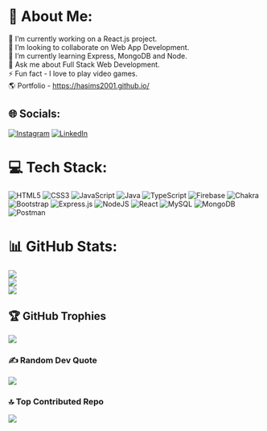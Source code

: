 # 💫 About Me:
🔭 I’m currently working on a React.js project.<br>👯 I’m looking to collaborate on Web App Development.<br>🌱 I’m currently learning Express, MongoDB and Node.<br>💬 Ask me about Full Stack Web Development.<br>⚡ Fun fact - I love to play video games. <br>
🌎 Portfolio - https://hasims2001.github.io/

## 🌐 Socials:
[![Instagram](https://img.shields.io/badge/Instagram-%23E4405F.svg?logo=Instagram&logoColor=white)](https://instagram.com/hasim_s2001) [![LinkedIn](https://img.shields.io/badge/LinkedIn-%230077B5.svg?logo=linkedin&logoColor=white)](https://linkedin.com/in/mohammad-hasim-shaikh-b16279251) 

# 💻 Tech Stack:
![HTML5](https://img.shields.io/badge/html5-%23E34F26.svg?style=flat&logo=html5&logoColor=white) ![CSS3](https://img.shields.io/badge/css3-%231572B6.svg?style=flat&logo=css3&logoColor=white) ![JavaScript](https://img.shields.io/badge/javascript-%23323330.svg?style=flat&logo=javascript&logoColor=%23F7DF1E) ![Java](https://img.shields.io/badge/java-%23ED8B00.svg?style=flat&logo=java&logoColor=white) ![TypeScript](https://img.shields.io/badge/typescript-%23007ACC.svg?style=flat&logo=typescript&logoColor=white) ![Firebase](https://img.shields.io/badge/firebase-%23039BE5.svg?style=flat&logo=firebase) ![Chakra](https://img.shields.io/badge/chakra-%234ED1C5.svg?style=flat&logo=chakraui&logoColor=white) ![Bootstrap](https://img.shields.io/badge/bootstrap-%23563D7C.svg?style=flat&logo=bootstrap&logoColor=white) ![Express.js](https://img.shields.io/badge/express.js-%23404d59.svg?style=flat&logo=express&logoColor=%2361DAFB) ![NodeJS](https://img.shields.io/badge/node.js-6DA55F?style=flat&logo=node.js&logoColor=white) ![React](https://img.shields.io/badge/react-%2320232a.svg?style=flat&logo=react&logoColor=%2361DAFB) ![MySQL](https://img.shields.io/badge/mysql-%2300f.svg?style=flat&logo=mysql&logoColor=white) ![MongoDB](https://img.shields.io/badge/MongoDB-%234ea94b.svg?style=flat&logo=mongodb&logoColor=white) ![Postman](https://img.shields.io/badge/Postman-FF6C37?style=flat&logo=postman&logoColor=white)
# 📊 GitHub Stats:
![](https://github-readme-stats.vercel.app/api?username=Hasims2001&theme=swift&hide_border=false&include_all_commits=true&count_private=true)<br/>
![](https://github-readme-streak-stats.herokuapp.com/?user=Hasims2001&theme=swift&hide_border=false)<br/>
![](https://github-readme-stats.vercel.app/api/top-langs/?username=Hasims2001&theme=swift&hide_border=false&include_all_commits=true&count_private=true&layout=compact)

## 🏆 GitHub Trophies
![](https://github-profile-trophy.vercel.app/?username=Hasims2001&theme=swift&no-frame=false&no-bg=false&margin-w=4)

### ✍️ Random Dev Quote
![](https://quotes-github-readme.vercel.app/api?type=horizontal&theme=swift)

### 🔝 Top Contributed Repo
![](https://github-contributor-stats.vercel.app/api?username=Hasims2001&limit=5&theme=swift&combine_all_yearly_contributions=true)

<!-- Proudly created with GPRM ( https://gprm.itsvg.in ) -->
